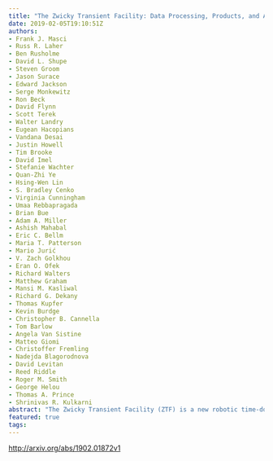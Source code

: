 ```yaml
---
title: "The Zwicky Transient Facility: Data Processing, Products, and Archive"
date: 2019-02-05T19:10:51Z
authors:
- Frank J. Masci
- Russ R. Laher
- Ben Rusholme
- David L. Shupe
- Steven Groom
- Jason Surace
- Edward Jackson
- Serge Monkewitz
- Ron Beck
- David Flynn
- Scott Terek
- Walter Landry
- Eugean Hacopians
- Vandana Desai
- Justin Howell
- Tim Brooke
- David Imel
- Stefanie Wachter
- Quan-Zhi Ye
- Hsing-Wen Lin
- S. Bradley Cenko
- Virginia Cunningham
- Umaa Rebbapragada
- Brian Bue
- Adam A. Miller
- Ashish Mahabal
- Eric C. Bellm
- Maria T. Patterson
- Mario Jurić
- V. Zach Golkhou
- Eran O. Ofek
- Richard Walters
- Matthew Graham
- Mansi M. Kasliwal
- Richard G. Dekany
- Thomas Kupfer
- Kevin Burdge
- Christopher B. Cannella
- Tom Barlow
- Angela Van Sistine
- Matteo Giomi
- Christoffer Fremling
- Nadejda Blagorodnova
- David Levitan
- Reed Riddle
- Roger M. Smith
- George Helou
- Thomas A. Prince
- Shrinivas R. Kulkarni
abstract: "The Zwicky Transient Facility (ZTF) is a new robotic time-domain survey currently in progress using the Palomar 48-inch Schmidt Telescope. ZTF uses a 47 square degree field with a 600 megapixel camera to scan the entire northern visible sky at rates of ~3760 square degrees/hour to median depths of g ~ 20.8 and r ~ 20.6 mag (AB, 5sigma in 30 sec). We describe the Science Data System that is housed at IPAC, Caltech. This comprises the data-processing pipelines, alert production system, data archive, and user interfaces for accessing and analyzing the products. The realtime pipeline employs a novel image-differencing algorithm, optimized for the detection of point source transient events. These events are vetted for reliability using a machine-learned classifier and combined with contextual information to generate data-rich alert packets. The packets become available for distribution typically within 13 minutes (95th percentile) of observation. Detected events are also linked to generate candidate moving-object tracks using a novel algorithm. Objects that move fast enough to streak in the individual exposures are also extracted and vetted. The reconstructed astrometric accuracy per science image with respect to Gaia is typically 45 to 85 milliarcsec. This is the RMS per axis on the sky for sources extracted with photometric S/N >= 10. The derived photometric precision (repeatability) at bright unsaturated fluxes varies between 8 and 25 millimag. Photometric calibration accuracy with respect to Pan-STARRS1 is generally better than 2%. The products support a broad range of scientific applications: fast and young supernovae, rare flux transients, variable stars, eclipsing binaries, variability from active galactic nuclei, counterparts to gravitational wave sources, a more complete census of Type Ia supernovae, and Solar System objects."
featured: true
tags:
---
```

http://arxiv.org/abs/1902.01872v1